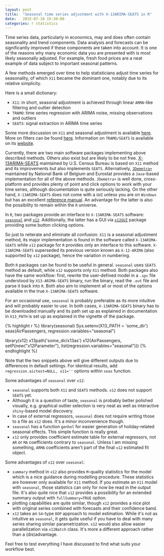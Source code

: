 ```yaml
---
layout: post
title:  "Seasonal time series adjustment with X-13ARIMA-SEATS in R"
date:   2015-07-10 15:30:00
categories: r statistics 
---
```


Time series data, particularly in economics, may and does often contain seasonality and trend components. Data analysis and forecasts can be significantly improved if these components are taken into account. It is one of the reasons why many economic data you are presented with is most likely seasonally adjusted. For example, fresh food prices are a neat example of data subject to important seasonal patterns.

A few methods emerged over time to help statisticians adjust time series for seasonality, of which `X11` became the dominant one, notably due to its relative simplicity.

Here is a small dictionary:

* `X11`: in short, seasonal adjustment is achieved through linear `ARMA`-like filtering and outlier detection
* `TRAMO`: time series regression with ARIMA noise, missing observations and outliers
* `SEATS`: signal extraction in ARIMA time series

Some more discussion on `X11` and seasonal adjustment is available [here][gomezmaravall]. More on filters can be found [here][filterinfo]. Information on `TRAMO/SEATS` is available on its [website][tramoseats].

Currently, there are two main software packages implementing above described methods. Others also exist but are likely to be not free. [X-13ARIMA-SEATS][x13] maintained by U.S. Census Bureau is based on `X11` method and its improvements but also implements `SEATS`. Alternatively, [`JDemetra+`][demetra] maintained by National Bank of Belgium and Eurostat provides a `Java`-based implementation for all of the above methods. `JDemetra+` is well done, cross-platform and provides plenty of point and click options to work with your time series, although documentation is quite seriously lacking. On the other hand, `X-13ARIMA-SEATS` does not come with a `GUI` unless you are on `Windows` but has an excellent [reference manual][x13manual]. An advantage for the latter is also the possibility to remain within the `R` universe.

In `R`, two packages provide an interface to `X-13ARIMA-SEATS` software: [`seasonal`][cranseasonal] and [`x12`][cranx12]. Additionally, the latter has a GUI via [`x12GUI`][cranx12gui] package providing some button clicking options.

So just to reiterate and eliminate all confusion: `X11` is a seasonal adjustment method, its major implementation is found in the software called `X-13ARIMA-SEATS` while `x12` package for `R` provides only an interface to this software. `X-13ARIMA-SEATS` superseded its previous version known as `X-12-ARIMA` (also supported by `x12` package), hence the variation in numbering.

Both `R` packages can be found to be useful in general. `seasonal` uses `SEATS` method as default, while `x12` supports only `X11` method. Both packages also have the same workflow: first, rewrite the user-defined model in a `.spc` file understood by `X13-ARIMA-SEATS` binary, run the binary, read the `.out` file and parse it back into `R`. Both also aim to implement all or most of the options available in the true `X-13ARIMA-SEATS` software.

For an occasional use, `seasonal` is probably preferable as its more intuitive and will probably easier to use. In both cases, `X-13ARIMA-SEATS` binary has to be downloaded manually and its path set up as explained in documentation in `X13_PATH` is set up as explained in the vignette of the package.

{% highlight r %}
library(seasonal)
Sys.setenv(X13_PATH = 'some_dir')
seas(AirPassengers, regression.variables="seasonal")

library(x12)
x13path('some_dir/x13as')
x12(AirPassengers, setP(new("x12Parameter"),
                        list(regression.variables="seasonal")))
{% endhighlight %}

Note that the two snippets above will give different outputs due to differences in default settings. For identical results, add `regression.aictest=NULL, x11=''` options within `seas` function.

Some advantages of `seasonal` over `x12`:

* `seasonal` supports both `X11` and `SEATS` methods. `x12` does not support `SEATS` yet.
* Although it is a question of taste, `seasonal` is probably better polished visually, e.g. graphical outlier selection is very neat as well as interactive `shiny`-based model discovery.
* In case of external regressors, `seasonal` does not require writing those to a file as `x12` does. It's a minor inconvenience though.
* `seasonal` has a function `genhol` for easier generation of holiday-related seasonal effects. This simple function is really great.
* `x12` only provides coefficient estimate table for external regressors, not `AR` or `MA` coefficients contrary to `seasonal`. Unless I am missing something, `ARMA` coefficients aren't part of the final `x12` estimated fit object.

Some advantages of `x12` over `seasonal`:

* `summary` method in `x12` also provides `M`-quality statistics for the model which is a nice guidance during modelling procedure. These statistics are however only available for `X11` method. If you estimate an `X11` model with `seasonal`, those statistics can only for now be read in the output file. It's also quite nice that `x12` provides a possibility for an extended summary output with `fullSummary=TRUE` option.
* plotting capabilities are quite similar, though `x12` provides a nice plot with original series combined with forecasts and their confidence band.
* `x12` takes an `S4`-type `OOP` approach to model estimation. While it's not as intuitive as `seasonal`, it gets quite useful if you have to deal with many series sharing similar parametrization. `x12` would also allow easier parallelization via `x12Batch` class. It's more a different approach rather than a (dis)advantage.

Feel free to test everything I have discussed to find what suits your workflow best.

[gomezmaravall]: http://www.bde.es/f/webbde/SES/servicio/software/tramo/sasex.pdf
[filterinfo]: http://www.abs.gov.au/websitedbs/d3310114.nsf/51c9a3d36edfd0dfca256acb00118404/5fc845406def2c3dca256ce100188f8e!OpenDocument
[tramoseats]: http://www.bde.es/bde/en/secciones/servicios/Profesionales/Programas_estadi/Programas_estad_d9fa7f3710fd821.html
[demetra]: https://github.com/jdemetra/jdemetra-app/releases
[x13]: https://www.census.gov/srd/www/x13as
[x13manual]: https://www.census.gov/ts/x13as/docX13AS.pdf
[cranseasonal]: http://cran.r-project.org/web/packages/seasonal/index.html
[cranx12]: http://cran.r-project.org/web/packages/x12/index.html
[cranx12gui]: http://cran.r-project.org/web/packages/x12GUI/index.html
